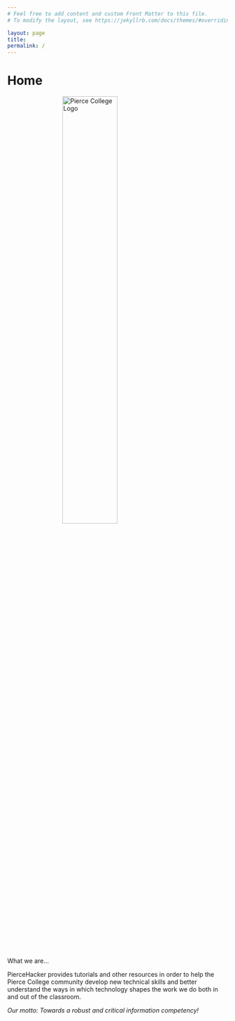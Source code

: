```yaml
---
# Feel free to add content and custom Front Matter to this file.
# To modify the layout, see https://jekyllrb.com/docs/themes/#overriding-theme-defaults

layout: page
title:
permalink: /
---
```



# Home


<img src="https://www.pierce.ctc.edu/sites/default/files/PierceCollege-Logo-square.png" alt="Pierce College Logo" style="display: block;margin-left: auto;margin-right: auto;width: 50%;">

What we are...

PierceHacker provides tutorials and other resources in order to help the Pierce College community develop new technical skills and better understand the ways in which technology shapes the work we do both in and out of the classroom. 

*Our motto: Towards a robust and critical information competency!*
